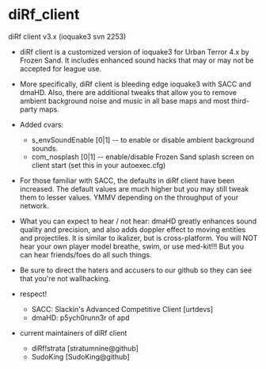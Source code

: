 diRf_client
===========

diRf client v3.x (ioquake3 svn 2253)

* diRf client is a customized version of ioquake3 for Urban Terror 4.x
  by Frozen Sand. It includes enhanced sound hacks that may or may not be
  accepted for league use.

* More specifically, diRf client is bleeding edge ioquake3 with SACC and dmaHD.
  Also, there are additional tweaks that allow you to remove ambient background
  noise and music in all base maps and most third-party maps.

* Added cvars:
  - s_envSoundEnable [0|1] -- to enable or disable ambient background sounds.
  - com_nosplash [0|1]     -- enable/disable Frozen Sand splash screen on
                            client start (set this in your autoexec.cfg)

* For those familiar with SACC, the defaults in diRf client have been increased.
  The default values are much higher but you may still tweak them to lesser
  values. YMMV depending on the throughput of your network.

* What you can expect to hear / not hear:
  dmaHD greatly enhances sound quality and precision, and also adds
  doppler effect to moving entities and projectiles. It is similar to ikalizer,
  but is cross-platform. You will NOT hear your own player model breathe,
  swim, or use med-kit!!! But you can hear friends/foes do all such things.

* Be sure to direct the haters and accusers to our github so they can see
  that you're not wallhacking.

* respect!
  - SACC: Slackin's Advanced Competitive Client [urtdevs]
  - dmaHD: p5ych0runn3r of apd 

* current maintainers of diRf client
  - diRf!strata [stratumnine@github]
  - SudoKing [SudoKing@github]
